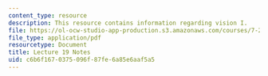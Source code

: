 ```yaml
---
content_type: resource
description: This resource contains information regarding vision I.
file: https://ol-ocw-studio-app-production.s3.amazonaws.com/courses/7-29j-cellular-neurobiology-spring-2012/c6b6f1670375096f87fe6a85e6aaf5a5_MIT7_29JS12_lecture19.pdf
file_type: application/pdf
resourcetype: Document
title: Lecture 19 Notes
uid: c6b6f167-0375-096f-87fe-6a85e6aaf5a5
---
```

